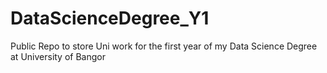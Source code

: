 # DataScienceDegree_Y1
Public Repo to store Uni work for the first year of my Data Science Degree at University of Bangor
